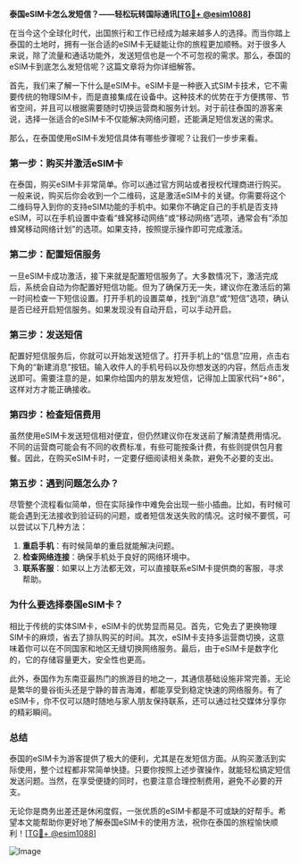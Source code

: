 **泰国eSIM卡怎么发短信？——轻松玩转国际通讯[[TG💪+ @esim1088](https://t.me/s/esim1088)]**

在当今这个全球化时代，出国旅行和工作已经成为越来越多人的选择。而当你踏上泰国的土地时，拥有一张合适的eSIM卡无疑能让你的旅程更加顺畅。对于很多人来说，除了流量和通话功能外，发送短信也是一个不可忽视的需求。那么，泰国的eSIM卡到底怎么发短信呢？这篇文章将为你详细解答。

首先，我们来了解一下什么是eSIM卡。eSIM卡是一种嵌入式SIM卡技术，它不需要传统的物理SIM卡，而是直接集成在设备中。这种技术的优势在于方便携带、节省空间，并且可以根据需要随时切换运营商和服务计划。对于前往泰国的游客来说，选择一张适合的eSIM卡不仅能解决网络问题，还能满足短信发送的需求。

那么，在泰国使用eSIM卡发短信具体有哪些步骤呢？让我们一步步来看。

### **第一步：购买并激活eSIM卡**
在泰国，购买eSIM卡非常简单。你可以通过官方网站或者授权代理商进行购买。一般来说，购买后你会收到一个二维码，这是激活eSIM卡的关键。你需要将这个二维码导入到你的支持eSIM功能的手机中。如果你不确定自己的手机是否支持eSIM，可以在手机设置中查看“蜂窝移动网络”或“移动网络”选项，通常会有“添加蜂窝移动网络计划”的选项。如果支持，按照提示操作即可完成激活。

### **第二步：配置短信服务**
一旦eSIM卡成功激活，接下来就是配置短信服务了。大多数情况下，激活完成后，系统会自动为你配置好短信功能。但为了确保万无一失，建议你在激活后的第一时间检查一下短信设置。打开手机的设置菜单，找到“消息”或“短信”选项，确认是否已经开启短信服务。如果发现没有自动开启，可以手动开启。

### **第三步：发送短信**
配置好短信服务后，你就可以开始发送短信了。打开手机上的“信息”应用，点击右下角的“新建消息”按钮。输入收件人的手机号码以及你想发送的内容，然后点击发送即可。需要注意的是，如果你给国内的朋友发短信，记得加上国家代码“+86”，这样对方才能正确接收。

### **第四步：检查短信费用**
虽然使用eSIM卡发送短信相对便宜，但仍然建议你在发送前了解清楚费用情况。不同的运营商可能会有不同的收费标准，有些可能按条计费，有些则提供包月套餐。因此，在购买eSIM卡时，一定要仔细阅读相关条款，避免不必要的支出。

### **第五步：遇到问题怎么办？**
尽管整个流程看似简单，但在实际操作中难免会出现一些小插曲。比如，有时候可能会遇到无法接收到验证码的问题，或者短信发送失败的情况。这时候不要慌，可以尝试以下几种方法：

1. **重启手机**：有时候简单的重启就能解决问题。
2. **检查网络连接**：确保手机处于良好的网络环境中。
3. **联系客服**：如果以上方法都无效，可以直接联系eSIM卡提供商的客服，寻求帮助。

### **为什么要选择泰国eSIM卡？**
相比于传统的实体SIM卡，eSIM卡的优势显而易见。首先，它免去了更换物理SIM卡的麻烦，省去了排队购买的时间。其次，eSIM卡支持多运营商切换，这意味着你可以在不同国家和地区无缝切换网络服务。最后，由于eSIM卡是数字化的，它的存储容量更大，安全性也更高。

此外，泰国作为东南亚最热门的旅游目的地之一，其通信基础设施非常完善。无论是繁华的曼谷街头还是宁静的普吉海滩，都能享受到稳定快速的网络服务。有了eSIM卡，你不仅可以随时随地与家人朋友保持联系，还可以通过社交媒体分享你的精彩瞬间。

### **总结**
泰国的eSIM卡为游客提供了极大的便利，尤其是在发短信方面。从购买激活到实际使用，整个过程都非常简单快捷。只要你按照上述步骤操作，就能轻松搞定短信发送问题。当然，在享受便捷的同时，也要注意合理控制费用，避免不必要的开支。

无论你是商务出差还是休闲度假，一张优质的eSIM卡都是不可或缺的好帮手。希望本文能帮助你更好地了解泰国eSIM卡的使用方法，祝你在泰国的旅程愉快顺利！[[TG💪+ @esim1088](https://t.me/s/esim1088)]

![Image](https://i.postimg.cc/4NQfJmqS/Snipaste-2025-05-13-00-14-12.png)